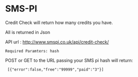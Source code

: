 SMS-PI
======

Credit Check will return how many credits you have.

All is returned in Json

API url : http://www.smspi.co.uk/api/credit-check/
```
Required Paramters: hash
```
POST or GET to the URL passing your SMS pi hash will return:

```
 [{"error":false,"free":"99999","paid":"3"}]
```
